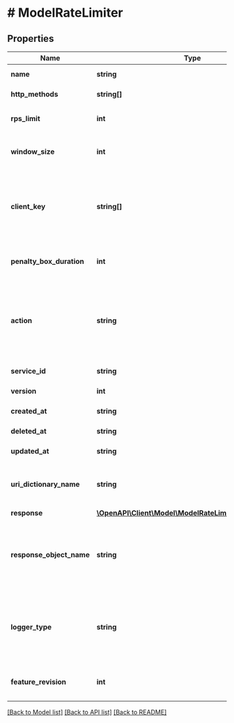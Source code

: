# # ModelRateLimiter

## Properties

Name | Type | Description | Notes
------------ | ------------- | ------------- | -------------
**name** | **string** | A human readable name for the rate limiting rule. |
**http_methods** | **string[]** | Array of HTTP methods to apply rate limiting to. |
**rps_limit** | **int** | Upper limit of requests per second allowed by the rate limiter. |
**window_size** | **int** | Number of seconds during which the RPS limit must be exceeded in order to trigger a violation. |
**client_key** | **string[]** | Array of VCL variables used to generate a counter key to identify a client. Examples variables include &#x60;req.http.Fastly-Client-IP&#x60;, &#x60;req.http.User-Agent&#x60;, or a custom header like &#x60;req.http.API-Key&#x60;. |
**penalty_box_duration** | **int** | Length of time in seconds that the rate limiter is in effect after the initial violation is detected. |
**action** | **string** | The action to take when a rate limiter violation is detected. \&quot;response\&quot; and \&quot;response_object\&quot; prevent an origin request; \&quot;log_only\&quot; logs the violation but allows the origin request to continue. |
**service_id** | **string** | Alphanumeric string identifying the service. | [optional]
**version** | **int** | Integer identifying a service version. | [optional] [readonly]
**created_at** | **string** | Date and time in ISO 8601 format. | [optional] [readonly]
**deleted_at** | **string** | Date and time in ISO 8601 format. | [optional] [readonly]
**updated_at** | **string** | Date and time in ISO 8601 format. | [optional] [readonly]
**uri_dictionary_name** | **string** | The name of an Edge Dictionary containing URIs as keys. If not defined or null, all origin URIs will be rate limited. | [optional]
**response** | [**\OpenAPI\Client\Model\ModelRateLimiterAllOfResponse**](ModelRateLimiterAllOfResponse.md) |  | [optional]
**response_object_name** | **string** | Name of existing response object. Required if &#x60;action&#x60; is \&quot;response_object\&quot;. Note that the rate limiter response is only updated to reflect the response object content when saving the rate limiter configuration. | [optional]
**logger_type** | **string** | Name of the type of logging endpoint to be used when action is \&quot;log_only\&quot;. The logging endpoint type is used to determine the appropriate log format to use when emitting log entries. | [optional]
**feature_revision** | **int** | Revision number of the rate limiting feature implementation. Defaults to the most recent revision. | [optional]

[[Back to Model list]](../../README.md#models) [[Back to API list]](../../README.md#endpoints) [[Back to README]](../../README.md)
